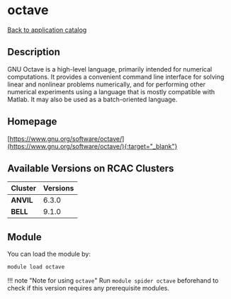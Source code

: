 # octave

[Back to application catalog](../app_catalog.md)

## Description

GNU Octave is a high-level language, primarily intended for numerical computations. It provides a convenient command line interface for solving linear and nonlinear problems numerically, and for performing other numerical experiments using a language that is mostly compatible with Matlab. It may also be used as a batch-oriented language.

## Homepage

[https://www.gnu.org/software/octave/](https://www.gnu.org/software/octave/){:target="_blank"}

## Available Versions on RCAC Clusters

|Cluster|Versions|
|---|---|
**ANVIL**|6.3.0
**BELL**|9.1.0

## Module

You can load the module by:

```bash
module load octave
```

!!! note "Note for using `octave`"
    Run `module spider octave` beforehand to check if this version requires any prerequisite modules.
